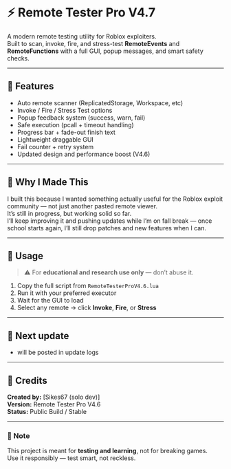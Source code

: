 # ⚡ Remote Tester Pro V4.7

A modern remote testing utility for Roblox exploiters.  
Built to scan, invoke, fire, and stress-test **RemoteEvents** and **RemoteFunctions** with a full GUI, popup messages, and smart safety checks.

---

## 🧩 Features
- Auto remote scanner (ReplicatedStorage, Workspace, etc)
- Invoke / Fire / Stress Test options
- Popup feedback system (success, warn, fail)
- Safe execution (pcall + timeout handling)
- Progress bar + fade-out finish text
- Lightweight draggable GUI
- Fail counter + retry system
- Updated design and performance boost (V4.6)

---

## 🧠 Why I Made This
I built this because I wanted something actually useful for the Roblox exploit community — not just another pasted remote viewer.  
It’s still in progress, but working solid so far.  
I’ll keep improving it and pushing updates while I’m on fall break — once school starts again, I’ll still drop patches and new features when I can.

---

## 🧭 Usage
> ⚠️ For **educational and research use only** — don’t abuse it.

1. Copy the full script from `RemoteTesterProV4.6.lua`  
2. Run it with your preferred executor  
3. Wait for the GUI to load  
4. Select any remote → click **Invoke**, **Fire**, or **Stress**

---

## 🧰 Next update
- will be posted in update logs

---

## 👑 Credits
**Created by:** [Sikes67 (solo dev)]  
**Version:** Remote Tester Pro V4.6  
**Status:** Public Build / Stable  

---

### 🧷 Note
This project is meant for **testing and learning**, not for breaking games.  
Use it responsibly — test smart, not reckless.
